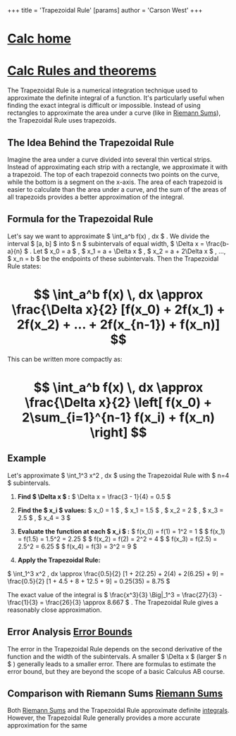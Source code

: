 +++
 title = 'Trapezoidal Rule'
[params]
	author = 'Carson West'
+++
# [Calc home](./../calc-home/)
# [Calc Rules and theorems](./../calc-rules-and-theorems/)
The Trapezoidal Rule is a numerical integration technique used to approximate the definite integral of a function.  It's particularly useful when finding the exact integral is difficult or impossible.  Instead of using rectangles to approximate the area under a curve (like in [Riemann Sums](./../riemann-sums/)), the Trapezoidal Rule uses trapezoids.

## The Idea Behind the Trapezoidal Rule

Imagine the area under a curve divided into several thin vertical strips. Instead of approximating each strip with a rectangle, we approximate it with a trapezoid.  The top of each trapezoid connects two points on the curve, while the bottom is a segment on the x-axis. The area of each trapezoid is easier to calculate than the area under a curve, and the sum of the areas of all trapezoids provides a better approximation of the integral.

## Formula for the Trapezoidal Rule

Let's say we want to approximate  $ \int_a^b f(x) \, dx $ . We divide the interval  $ [a, b] $  into  $ n $  subintervals of equal width,  $ \Delta x = \frac{b-a}{n} $ . Let  $ x_0 = a $ ,  $ x_1 = a + \Delta x $ ,  $ x_2 = a + 2\Delta x $ , ...,  $ x_n = b $  be the endpoints of these subintervals.  Then the Trapezoidal Rule states:

#  $$ \int_a^b f(x) \, dx \approx \frac{\Delta x}{2} [f(x_0) + 2f(x_1) + 2f(x_2) + ... + 2f(x_{n-1}) + f(x_n)] $$  
This can be written more compactly as:
#  $$ \int_a^b f(x) \, dx \approx \frac{\Delta x}{2} \left[ f(x_0) + 2\sum_{i=1}^{n-1} f(x_i) + f(x_n) \right] $$  
## Example

Let's approximate  $ \int_1^3 x^2 \, dx $  using the Trapezoidal Rule with  $ n=4 $  subintervals.

1. **Find  $ \Delta x $ :**  $ \Delta x = \frac{3 - 1}{4} = 0.5 $ 

2. **Find the  $ x_i $  values:**  $ x_0 = 1 $ ,  $ x_1 = 1.5 $ ,  $ x_2 = 2 $ ,  $ x_3 = 2.5 $ ,  $ x_4 = 3 $ 

3. **Evaluate the function at each  $ x_i $ :**
    $ f(x_0) = f(1) = 1^2 = 1 $ 
    $ f(x_1) = f(1.5) = 1.5^2 = 2.25 $ 
    $ f(x_2) = f(2) = 2^2 = 4 $ 
    $ f(x_3) = f(2.5) = 2.5^2 = 6.25 $ 
    $ f(x_4) = f(3) = 3^2 = 9 $ 

4. **Apply the Trapezoidal Rule:**

 $ \int_1^3 x^2 \, dx \approx \frac{0.5}{2} [1 + 2(2.25) + 2(4) + 2(6.25) + 9] = \frac{0.5}{2} [1 + 4.5 + 8 + 12.5 + 9] = 0.25(35) = 8.75 $ 

The exact value of the integral is  $ \frac{x^3}{3} \Big|_1^3 = \frac{27}{3} - \frac{1}{3} = \frac{26}{3} \approx 8.667 $ .  The Trapezoidal Rule gives a reasonably close approximation.


## Error Analysis [Error Bounds](./../error-bounds/)

The error in the Trapezoidal Rule depends on the second derivative of the function and the width of the subintervals. A smaller  $ \Delta x $  (larger  $ n $ ) generally leads to a smaller error.  There are formulas to estimate the error bound, but they are beyond the scope of a basic Calculus AB course.

## Comparison with Riemann Sums [Riemann Sums](./../riemann-sums/)

Both [Riemann Sums](./../riemann-sums/) and the Trapezoidal Rule approximate definite [integrals](./../integrals/). However, the Trapezoidal Rule generally provides a more accurate approximation for the same